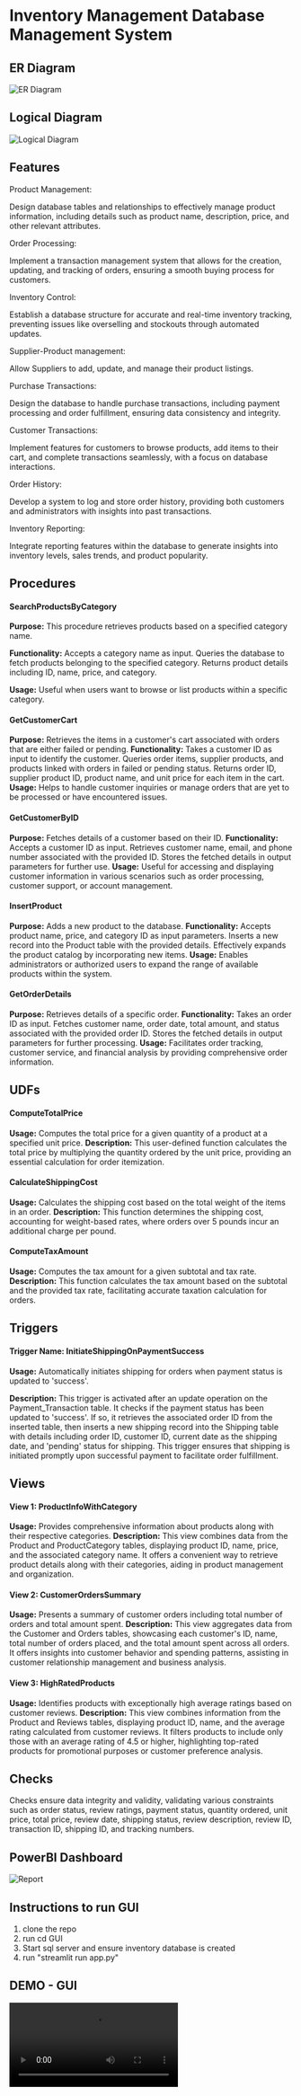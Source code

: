# Inventory Management Database Management System

## ER Diagram

![ER Diagram](Diagrams/erd.png)

## Logical Diagram

![Logical Diagram](Diagrams/logical.png)

## Features

Product Management:

Design database tables and relationships to effectively manage product information, including details such as product name, description, price, and other relevant attributes.

Order Processing:

Implement a transaction management system that allows for the creation, updating, and tracking of orders, ensuring a smooth buying process for customers.

Inventory Control:

Establish a database structure for accurate and real-time inventory tracking, preventing issues like overselling and stockouts through automated updates.

Supplier-Product management:

Allow Suppliers to add, update, and manage their product listings.

Purchase Transactions:

Design the database to handle purchase transactions, including payment processing and order fulfillment, ensuring data consistency and integrity.

Customer Transactions:

Implement features for customers to browse products, add items to their cart, and complete transactions seamlessly, with a focus on database interactions.

Order History:

Develop a system to log and store order history, providing both customers and administrators with insights into past transactions.

Inventory Reporting:

Integrate reporting features within the database to generate insights into inventory levels, sales trends, and product popularity.

## Procedures

#### SearchProductsByCategory

**Purpose:** This procedure retrieves products based on a specified category name.

**Functionality:**
Accepts a category name as input.
Queries the database to fetch products belonging to the specified category.
Returns product details including ID, name, price, and category.

**Usage:** Useful when users want to browse or list products within a specific category.

#### GetCustomerCart

**Purpose:** Retrieves the items in a customer's cart associated with orders that are either failed or pending.
**Functionality:**
Takes a customer ID as input to identify the customer.
Queries order items, supplier products, and products linked with orders in failed or pending status.
Returns order ID, supplier product ID, product name, and unit price for each item in the cart.
**Usage:** Helps to handle customer inquiries or manage orders that are yet to be processed or have encountered issues.

#### GetCustomerByID

**Purpose:** Fetches details of a customer based on their ID.
**Functionality:**
Accepts a customer ID as input.
Retrieves customer name, email, and phone number associated with the provided ID.
Stores the fetched details in output parameters for further use.
**Usage:** Useful for accessing and displaying customer information in various scenarios such as order processing, customer support, or account management.

#### InsertProduct

**Purpose:** Adds a new product to the database.
**Functionality:**
Accepts product name, price, and category ID as input parameters.
Inserts a new record into the Product table with the provided details.
Effectively expands the product catalog by incorporating new items.
**Usage:** Enables administrators or authorized users to expand the range of available products within the system.

#### GetOrderDetails

**Purpose:** Retrieves details of a specific order.
**Functionality:**
Takes an order ID as input.
Fetches customer name, order date, total amount, and status associated with the provided order ID.
Stores the fetched details in output parameters for further processing.
**Usage:** Facilitates order tracking, customer service, and financial analysis by providing comprehensive order information.

## UDFs


#### ComputeTotalPrice

**Usage:** Computes the total price for a given quantity of a product at a specified unit price.
**Description:** This user-defined function calculates the total price by multiplying the quantity ordered by the unit price, providing an essential calculation for order itemization.
#### CalculateShippingCost

**Usage:** Calculates the shipping cost based on the total weight of the items in an order.
**Description:** This function determines the shipping cost, accounting for weight-based rates, where orders over 5 pounds incur an additional charge per pound.
#### ComputeTaxAmount

**Usage:** Computes the tax amount for a given subtotal and tax rate.
**Description:** This function calculates the tax amount based on the subtotal and the provided tax rate, facilitating accurate taxation calculation for orders.

## Triggers


#### Trigger Name: InitiateShippingOnPaymentSuccess

**Usage:** Automatically initiates shipping for orders when payment status is updated to 'success'.

**Description:** This trigger is activated after an update operation on the Payment_Transaction table. It checks if the payment status has been updated to 'success'. If so, it retrieves the associated order ID from the inserted table, then inserts a new shipping record into the Shipping table with details including order ID, customer ID, current date as the shipping date, and 'pending' status for shipping. This trigger ensures that shipping is initiated promptly upon successful payment to facilitate order fulfillment.

## Views

#### View 1: ProductInfoWithCategory

**Usage:** Provides comprehensive information about products along with their respective categories.
**Description:** This view combines data from the Product and ProductCategory tables, displaying product ID, name, price, and the associated category name. It offers a convenient way to retrieve product details along with their categories, aiding in product management and organization.

#### View 2: CustomerOrdersSummary

**Usage:** Presents a summary of customer orders including total number of orders and total amount spent.
**Description:** This view aggregates data from the Customer and Orders tables, showcasing each customer's ID, name, total number of orders placed, and the total amount spent across all orders. It offers insights into customer behavior and spending patterns, assisting in customer relationship management and business analysis.

#### View 3: HighRatedProducts

**Usage:** Identifies products with exceptionally high average ratings based on customer reviews.
**Description:** This view combines information from the Product and Reviews tables, displaying product ID, name, and the average rating calculated from customer reviews. It filters products to include only those with an average rating of 4.5 or higher, highlighting top-rated products for promotional purposes or customer preference analysis.

## Checks

Checks ensure data integrity and validity, validating various constraints such as order status, review ratings, payment status, quantity ordered, unit price, total price, review date, shipping status, review description, review ID, transaction ID, shipping ID, and tracking numbers.

## PowerBI Dashboard

![Report](Report/report.jpeg)

## Instructions to run GUI

1. clone the repo
2. run cd GUI
3. Start sql server and ensure inventory database is created
3. run "streamlit run app.py"

## DEMO - GUI

![DEMO](GUI/demo.mp4)